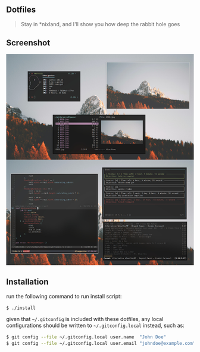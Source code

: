 ## Dotfiles

> Stay in \*nixland, and I'll show you how deep the rabbit hole goes

## Screenshot

![](./assets/screenshot.jpg)

## Installation

run the following command to run install script:

``` sh
$ ./install
```

given that `~/.gitconfig` is included with these dotfiles, any local
configurations should be written to `~/.gitconfig.local` instead, such as:

``` sh
$ git config --file ~/.gitconfig.local user.name  "John Doe"
$ git config --file ~/.gitconfig.local user.email "johndoe@example.com"
```
